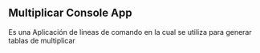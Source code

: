 

## Multiplicar Console App

Es una Aplicación de lineas de comando en la cual se utiliza para generar tablas de multiplicar